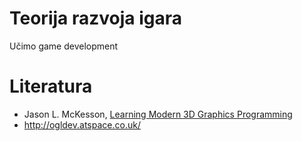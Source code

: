 # Teorija razvoja igara

Učimo game development

# Literatura
* Jason L. McKesson, [Learning Modern 3D Graphics Programming](http://alfonse.bitbucket.org/oldtut/)
* http://ogldev.atspace.co.uk/
